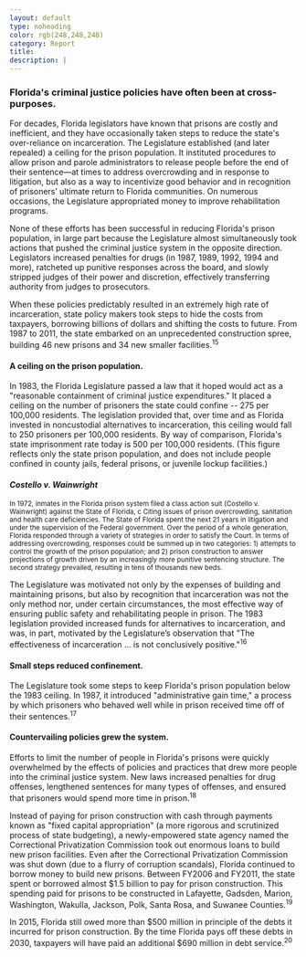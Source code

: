 ```yaml
---
layout: default
type: noheading
color: rgb(248,248,248)
category: Report
title:
description: |
---
```

### Florida's criminal justice policies have often been at cross-purposes.
For decades, Florida legislators have known that prisons are costly and inefficient,
and they have occasionally taken steps to reduce the state's over-reliance on
incarceration. The Legislature established (and later repealed) a ceiling
for the prison population. It instituted procedures to allow prison and parole
administrators to release people before the end of their sentence—at times
to address overcrowding and in response to litigation, but also as a way
to incentivize good behavior and in recognition of prisoners’ ultimate
return to Florida communities. On
numerous occasions, the Legislature
appropriated money to improve rehabilitation programs.

None of these efforts has been successful in reducing Florida's prison
population, in large part because the
Legislature almost simultaneously took actions that pushed the criminal
justice system in the opposite direction. Legislators increased penalties for drugs
(in 1987, 1989, 1992, 1994 and more), ratcheted up punitive
 responses across the board, and slowly stripped judges of
 their power and discretion, effectively
transferring authority from judges to prosecutors.

When these policies predictably
resulted in an extremely high rate of incarceration, state policy makers
took steps to hide the costs from taxpayers, borrowing billions of dollars
 and shifting the costs to future.
From 1987 to 2011,
the state embarked on an unprecedented construction spree, building 46
new prisons and 34 new smaller facilities.<sup>15</sup>



#### A ceiling on the prison population.
In 1983, the Florida Legislature passed a law that it hoped would
act as a "reasonable containment of criminal justice expenditures."
It placed a ceiling on the number of prisoners the state could confine --
275 per 100,000 residents. The legislation provided that, over time and
as Florida invested in noncustodial alternatives to incarceration,
this ceiling would fall to 250 prisoners per 100,000 residents. By way of comparison,
Florida's state imprisonment rate today is 500 per 100,000 residents.
(This figure reflects only the state prison population, and does not include
people confined in county jails, federal prisons, or juvenile lockup facilities.)


 <div class="col-lg-6 col-sm-6">
 <div class="textbox">
    <h4><i>Costello v. Wainwright</i></h4>
     <small> In 1972, inmates in the Florida prison system filed a class
     action suit (Costello v. Wainwright) against the State of Florida, c
     Citing issues of prison overcrowding, sanitation and health care
     deficiencies. The State of Florida spent the next 21 years in
     litigation and under the supervision of the Federal government. Over the period of a whole generation, Florida responded through a variety of strategies in order to satisfy the Court. In terms of addressing overcrowding, responses could be summed up in two categories: 1) attempts to control the growth of the prison population; and 2) prison construction to answer projections of growth driven by an increasingly more punitive sentencing structure. The second strategy prevailed, resulting in tens of thousands new beds.
     </small>
 </div>
 </div>

The Legislature was motivated not only by the expenses of building and
maintaining prisons, but also by recognition  that incarceration was
not the only method nor, under certain circumstances, the most effective way of ensuring public safety and rehabilitating people in prison. The 1983 legislation provided increased funds for alternatives to incarceration, and was, in part, motivated by the Legislature’s observation that  "The effectiveness of incarceration ...
 is not conclusively positive."<sup>16</sup>

#### Small steps reduced confinement.
The Legislature took some steps to keep Florida's prison population below
the 1983 ceiling. In 1987, it introduced "administrative gain time,"
a process by which prisoners who behaved well while in prison received
time off of their sentences.<sup>17</sup>



#### Countervailing policies grew the system.
Efforts to limit the number of people in Florida's prisons were quickly overwhelmed by the effects of policies and practices that drew more people into the criminal justice system. New laws increased penalties for drug offenses, lengthened sentences for  many types of offenses, and ensured that prisoners would spend more time in prison.<sup>18</sup>

Instead of paying for
prison construction with cash through payments
known as "fixed capital appropriation" (a more rigorous and scrutinized process of state budgeting), a newly-empowered state agency
named the Correctional Privatization Commission took out enormous loans
to build new prison facilities. Even after the Correctional
Privatization Commission was shut down (due to a flurry
of corruption scandals), Florida continued to borrow money to build new
prisons. Between FY2006 and FY2011, the state spent or borrowed almost
$1.5 billion to pay for prison construction. This spending
paid for prisons to be constructed in Lafayette, Gadsden, Marion,
Washington, Wakulla, Jackson, Polk,
Santa Rosa, and Suwanee Counties.<sup>19</sup>

In 2015, Florida still owed more than $500
million in principle of the debts it incurred for prison construction. By
the time Florida pays off these debts in 2030, taxpayers will have paid
an additional $690 million in debt service.<sup>20</sup>



